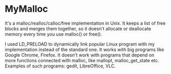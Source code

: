 # MyMalloc

It's a malloc/realloc/calloc/free implementation in Unix. It keeps a list of free blocks and merges them together, so it doesn't allocate or deallocate memory every time you use malloc() or free().

I used LD_PRELOAD to dynamically link popular Linux program with my implementation instead of the standard one. It works with big programs like Google Chrome, Firefox.
It doesn't work with programs that depend on more functions connected with malloc, like mallopt, malloc_get_state etc. Examples of such programs: gedit, LibreOffice, VLC.
